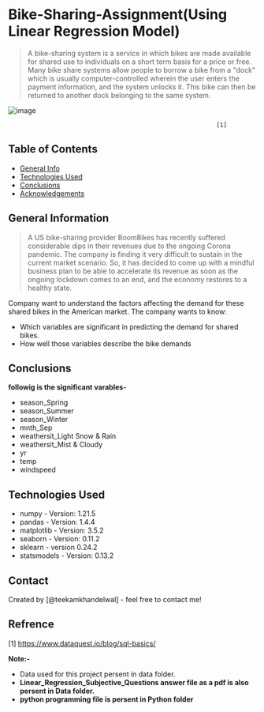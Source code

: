 # Bike-Sharing-Assignment(Using Linear Regression Model)
> A bike-sharing system is a service in which bikes are made available for shared use to individuals on a short term basis for a price or free. Many bike share systems allow people to borrow a bike from a "dock" which is usually computer-controlled wherein the user enters the payment information, and the system unlocks it. This bike can then be returned to another dock belonging to the same system.

![image](https://user-images.githubusercontent.com/72481400/224473911-b55c1943-e60c-4d79-8d4b-db70e15f9459.png)

                                                               [1]


## Table of Contents
* [General Info](#general-information)
* [Technologies Used](#technologies-used)
* [Conclusions](#conclusions)
* [Acknowledgements](#acknowledgements)



## General Information
> A US bike-sharing provider BoomBikes has recently suffered considerable dips in their revenues due to the ongoing Corona pandemic. The company is finding it very difficult to sustain in the current market scenario. So, it has decided to come up with a mindful business plan to be able to accelerate its revenue as soon as the ongoing lockdown comes to an end, and the economy restores to a healthy state. 

Company want to understand the factors affecting the demand for these shared bikes in the American market. The company wants to know:

- Which variables are significant in predicting the demand for shared bikes.
- How well those variables describe the bike demands


## Conclusions

**followig is the significant varables-**

- season_Spring
- season_Summer
- season_Winter
- mnth_Sep
- weathersit_Light Snow & Rain
- weathersit_Mist & Cloudy
- yr
- temp
- windspeed


## Technologies Used
- numpy - Version: 1.21.5
- pandas - Version: 1.4.4
- matplotlib - Version: 3.5.2
- seaborn - Version: 0.11.2
- sklearn - version 0.24.2
- statsmodels - Version: 0.13.2


<!-- As the libraries versions keep on changing, it is recommended to mention the version of library used in this project -->






## Contact
Created by [@teekamkhandelwal] - feel free to contact me!

## Refrence
[1] https://www.dataquest.io/blog/sql-basics/


**Note:-**
* Data used for this project persent in data folder.
* **Linear_Regression_Subjective_Questions answer file  as a pdf is also persent in Data folder.**
* **python programming file is persent in Python folder** 

<!-- Optional -->
<!-- ## License -->
<!-- This project is open source and available under the [MIT License](). -->


